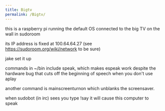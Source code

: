```yaml
---
title: Bigtv
permalink: /Bigtv/
---
```


this is a raspberry pi running the default OS connected to the big TV on the wall in sudoroom

its IP address is fixed at 100.64.64.27 (see <https://sudoroom.org/wiki/network> to be sure)

jake set it up

commands in ~/bin include speak, which makes espeak work despite the hardware bug that cuts off the beginning of speech when you don't use aplay

another command is mainscreenturnon which unblanks the screensaver.

when sudobot (in irc) sees you type !say it will cause this computer to speak